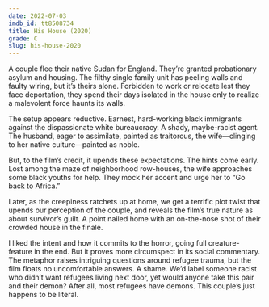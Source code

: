 ```yaml
---
date: 2022-07-03
imdb_id: tt8508734
title: His House (2020)
grade: C
slug: his-house-2020
---
```


A couple flee their native Sudan for England. They’re granted probationary asylum and housing. The filthy single family unit has peeling walls and faulty wiring, but it’s theirs alone. Forbidden to work or relocate lest they face deportation, they spend their days isolated in the house only to realize a malevolent force haunts its walls.

<!-- end -->

The setup appears reductive. Earnest, hard-working black immigrants against the dispassionate white bureaucracy. A shady, maybe-racist agent. The husband, eager to assimilate, painted as traitorous, the wife—clinging to her native culture—painted as noble.

But, to the film’s credit, it upends these expectations. The hints come early. Lost among the maze of neighborhood row-houses, the wife approaches some black youths for help. They mock her accent and urge her to “Go back to Africa.”

Later, as the creepiness ratchets up at home, we get a terrific plot twist that upends our perception of the couple, and reveals the film’s true nature as about survivor’s guilt. A point nailed home with an on-the-nose shot of their crowded house in the finale.

I liked the intent and how it commits to the horror, going full creature-feature in the end. But it proves more circumspect in its social commentary. The metaphor raises intriguing questions around refugee trauma, but the film floats no uncomfortable answers. A shame. We’d label someone racist who didn’t want refugees living next door, yet would anyone take this pair and their demon? After all, most refugees have demons. This couple’s just happens to be literal.
